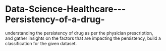 # Data-Science-Healthcare---Persistency-of-a-drug-
understanding the persistency of drug as per the physician prescription, and gather insights on the factors that are impacting the persistency, build a classification for the given dataset.
